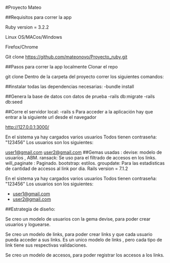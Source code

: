 #Proyecto Mateo

##Requisitos para correr la app

Ruby version = 3.2.2

Linux OS/MACos/Windows

Firefox/Chrome

Git clone https://github.com/mateonovo/Proyecto_ruby.git

##Pasos para correr la app localmente Clonar el repo

git clone Dentro de la carpeta del proyecto correr los siguientes comandos:

##instalar todas las dependencias necesarias: -bundle install

##Genera la base de datos con datos de prueba -rails db:migrate -rails db:seed

##Corre el servidor local: -rails s Para acceder a la aplicación hay que entrar a la siguiente url desde el navegador

http://127.0.0.1:3000/

En el sistema ya hay cargados varios usuarios Todos tienen contraseña: "123456" Los usuarios son los siguientes:

user1@gmail.com
user2@gmail.com
##Gemas usadas : devise: modelo de usuarios , ABM. ransack: Se uso para el filtrado de accesos en los links. will_paginate : Paginado. bootstrap: estilos. groupdate: Para las estadisticas de cantidad de accesos al link por dia. Rails version = 7.1.2


En el sistema ya hay cargados varios usuarios
Todos tienen contraseña: "123456"
Los usuarios son los siguientes:
- user1@gmail.com
- user2@gmail.com

##Estrategia de diseño:

Se creo un modelo de usuarios con la gema devise, para poder crear usuarios y loguearse.

Se creo un modelo de links, para poder crear links y que cada usuario pueda acceder a sus links.
Es un unico modelo de links , pero cada tipo de link tiene sus respectivas validaciones.

Se creo un modelo de accesos, para poder registrar los accesos a los links.



